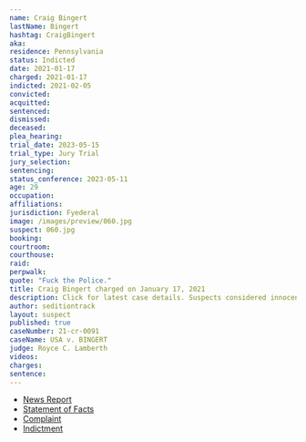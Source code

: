 ```yaml
---
name: Craig Bingert
lastName: Bingert
hashtag: CraigBingert
aka:
residence: Pennsylvania
status: Indicted
date: 2021-01-17
charged: 2021-01-17
indicted: 2021-02-05
convicted:
acquitted:
sentenced:
dismissed:
deceased:
plea_hearing:
trial_date: 2023-05-15
trial_type: Jury Trial
jury_selection:
sentencing:
status_conference: 2023-05-11
age: 29
occupation:
affiliations:
jurisdiction: Fyederal
image: /images/preview/060.jpg
suspect: 060.jpg
booking:
courtroom:
courthouse:
raid:
perpwalk:
quote: "Fuck the Police."
title: Craig Bingert charged on January 17, 2021
description: Click for latest case details. Suspects considered innocent until proven guilty.
author: seditiontrack
layout: suspect
published: true
caseNumber: 21-cr-0091
caseName: USA v. BINGERT
judge: Royce C. Lamberth
videos:
charges:
sentence:
---
```

- [News Report](https://www.mcall.com/news/pennsylvania/capitol-ideas/mc-nws-pa-slatington-man-craig-bingert-arrest-capitol-riots-20210118-zit2jmr6wjarri4gegtaqq5ray-story.html)
- [Statement of Facts](https://www.justice.gov/opa/page/file/1356991/download)
- [Complaint](https://www.justice.gov/opa/page/file/1356996/download)
- [Indictment](https://www.justice.gov/usao-dc/case-multi-defendant/file/1394046/download)
